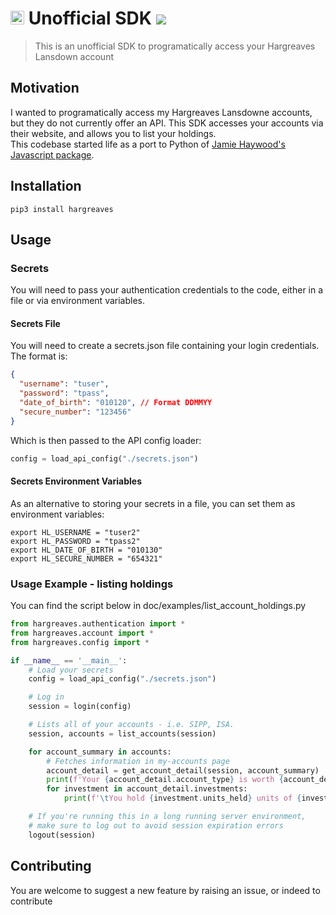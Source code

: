 # <img src="https://upload.wikimedia.org/wikipedia/en/thumb/3/32/Hargreaves_Lansdown_logo.svg/1280px-Hargreaves_Lansdown_logo.svg.png" height="22" /> Unofficial SDK ![](https://github.com/dastra/hargreaves-sdk-python/actions/workflows/main.yml/badge.svg)

> This is an unofficial SDK to programatically access your Hargreaves Lansdown account

## Motivation

I wanted to programatically access my Hargreaves Lansdowne accounts, but they do not currently offer an API.
This SDK accesses your accounts via their website, and allows you to list your holdings.  
This codebase started life as a port to Python of [Jamie Haywood's Javascript package](https://github.com/jamiehaywood/hargreaves).

## Installation

```shell
pip3 install hargreaves
```

## Usage 

### Secrets

You will need to pass your authentication credentials to the code, either in a file or via environment variables.

#### Secrets File

You will need to create a secrets.json file containing your login credentials.  
The format is:

```json
{
  "username": "tuser",
  "password": "tpass",
  "date_of_birth": "010120", // Format DDMMYY
  "secure_number": "123456"
}
```

Which is then passed to the API config loader:

```python
config = load_api_config("./secrets.json")
```

#### Secrets Environment Variables

As an alternative to storing your secrets in a file, you can set them as environment variables:

```shell
export HL_USERNAME = "tuser2"
export HL_PASSWORD = "tpass2"
export HL_DATE_OF_BIRTH = "010130"
export HL_SECURE_NUMBER = "654321"
```

### Usage Example - listing holdings

You can find the script below in doc/examples/list_account_holdings.py

```python
from hargreaves.authentication import *
from hargreaves.account import *
from hargreaves.config import *

if __name__ == '__main__':
    # Load your secrets
    config = load_api_config("./secrets.json")

    # Log in
    session = login(config)

    # Lists all of your accounts - i.e. SIPP, ISA.
    session, accounts = list_accounts(session)

    for account_summary in accounts:
        # Fetches information in my-accounts page
        account_detail = get_account_detail(session, account_summary)
        print(f'Your {account_detail.account_type} is worth {account_detail.total_value} with the following holdings:')
        for investment in account_detail.investments:
            print(f'\tYou hold {investment.units_held} units of {investment.stock_name} worth {investment.value_gbp}')

    # If you're running this in a long running server environment,
    # make sure to log out to avoid session expiration errors
    logout(session)
```

## Contributing

You are welcome to suggest a new feature by raising an issue, or indeed to contribute


